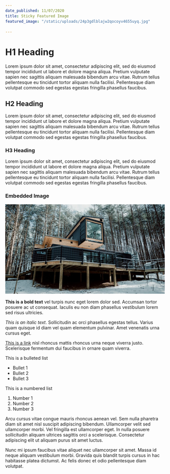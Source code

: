 ```yaml
---
date_published: 11/07/2020
title: Sticky Featured Image
featured_image: "/static/uploads/24p3gdlblajw2qocoyv4655uyq.jpg"

---
```

# H1 Heading

Lorem ipsum dolor sit amet, consectetur adipiscing elit, sed do eiusmod tempor incididunt ut labore et dolore magna aliqua. Pretium vulputate sapien nec sagittis aliquam malesuada bibendum arcu vitae. Rutrum tellus pellentesque eu tincidunt tortor aliquam nulla facilisi. Pellentesque diam volutpat commodo sed egestas egestas fringilla phasellus faucibus. 

## H2 Heading

Lorem ipsum dolor sit amet, consectetur adipiscing elit, sed do eiusmod tempor incididunt ut labore et dolore magna aliqua. Pretium vulputate sapien nec sagittis aliquam malesuada bibendum arcu vitae. Rutrum tellus pellentesque eu tincidunt tortor aliquam nulla facilisi. Pellentesque diam volutpat commodo sed egestas egestas fringilla phasellus faucibus. 

### H3 Heading

Lorem ipsum dolor sit amet, consectetur adipiscing elit, sed do eiusmod tempor incididunt ut labore et dolore magna aliqua. Pretium vulputate sapien nec sagittis aliquam malesuada bibendum arcu vitae. Rutrum tellus pellentesque eu tincidunt tortor aliquam nulla facilisi. Pellentesque diam volutpat commodo sed egestas egestas fringilla phasellus faucibus. 

### Embedded Image

![](/static/uploads/24p3gdlblajw2qocoyv4655uyq.jpg)

**This is a bold text** vel turpis nunc eget lorem dolor sed. Accumsan tortor posuere ac ut consequat. Iaculis eu non diam phasellus vestibulum lorem sed risus ultricies.   
  
_This is an italic text_. Sollicitudin ac orci phasellus egestas tellus. Varius quam quisque id diam vel quam elementum pulvinar. Amet venenatis urna cursus eget.   
  
[This is a link](https://www.google.com "External Link") nisl rhoncus mattis rhoncus urna neque viverra justo. Scelerisque fermentum dui faucibus in ornare quam viverra.   
  
This is a bulleted list

* Bullet 1
* Bullet 2
* Bullet 3

This is a numbered list

1. Number 1
2. Number 2
3. Number 3

  
Arcu cursus vitae congue mauris rhoncus aenean vel. Sem nulla pharetra diam sit amet nisl suscipit adipiscing bibendum. Ullamcorper velit sed ullamcorper morbi. Vel fringilla est ullamcorper eget. In nulla posuere sollicitudin aliquam ultrices sagittis orci a scelerisque. Consectetur adipiscing elit ut aliquam purus sit amet luctus.  
  
Nunc mi ipsum faucibus vitae aliquet nec ullamcorper sit amet. Massa id neque aliquam vestibulum morbi. Gravida quis blandit turpis cursus in hac habitasse platea dictumst. Ac felis donec et odio pellentesque diam volutpat.